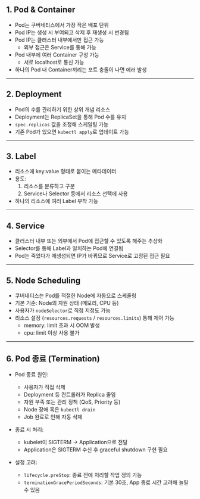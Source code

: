 ## 1. Pod & Container

- Pod는 쿠버네티스에서 가장 작은 배포 단위
- Pod IP는 생성 시 부여되고 삭제 후 재생성 시 변경됨
- Pod IP는 클러스터 내부에서만 접근 가능
  - 외부 접근은 Service를 통해 가능
- Pod 내부에 여러 Container 구성 가능
  - 서로 localhost로 통신 가능
- 하나의 Pod 내 Container끼리는 포트 충돌이 나면 에러 발생

---

## 2. Deployment

- Pod의 수를 관리하기 위한 상위 개념 리소스
- Deployment는 ReplicaSet을 통해 Pod 수를 유지
- `spec.replicas` 값을 조정해 스케일링 가능
- 기존 Pod가 있으면 `kubectl apply`로 업데이트 가능

---

## 3. Label

- 리소스에 key:value 형태로 붙이는 메타데이터
- 용도:
  1. 리소스를 분류하고 구분
  2. Service나 Selector 등에서 리소스 선택에 사용
- 하나의 리소스에 여러 Label 부착 가능

---

## 4. Service

- 클러스터 내부 또는 외부에서 Pod에 접근할 수 있도록 해주는 추상화
- Selector를 통해 Label과 일치하는 Pod에 연결됨
- Pod는 죽었다가 재생성되면 IP가 바뀌므로 Service로 고정된 접근 필요

---

## 5. Node Scheduling

- 쿠버네티스는 Pod를 적절한 Node에 자동으로 스케줄링
- 기본 기준: Node의 자원 상태 (메모리, CPU 등)
- 사용자가 `nodeSelector`로 직접 지정도 가능
- 리소스 설정 (`resources.requests` / `resources.limits`) 통해 제어 가능
  - memory: limit 초과 시 OOM 발생
  - cpu: limit 이상 사용 불가

---

## 6. Pod 종료 (Termination)

- Pod 종료 원인:
  - 사용자가 직접 삭제
  - Deployment 등 컨트롤러가 Replica 줄임
  - 자원 부족 또는 관리 정책 (QoS, Priority 등)
  - Node 장애 혹은 `kubectl drain`
  - Job 완료로 인해 자동 삭제

- 종료 시 처리:
  - kubelet이 SIGTERM → Application으로 전달
  - Application은 SIGTERM 수신 후 graceful shutdown 구현 필요

- 설정 고려:
  - `lifecycle.preStop`: 종료 전에 처리할 작업 정의 가능
  - `terminationGracePeriodSeconds`: 기본 30초, App 종료 시간 고려해 늘릴 수 있음
